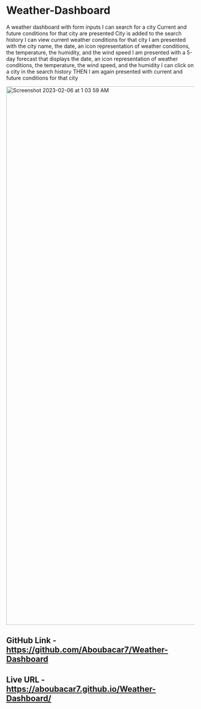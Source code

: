 # Weather-Dashboard

A weather dashboard with form inputs
I can search for a city
Current and future conditions for that city are presented
City is added to the search history
I can view current weather conditions for that city
I am presented with the city name, the date, an icon representation of weather conditions, the temperature, the humidity, and the wind speed
I am presented with a 5-day forecast that displays the date, an icon representation of weather conditions, the temperature, the wind speed, and the humidity
I can click on a city in the search history
THEN I am again presented with current and future conditions for that city

<img width="1439" alt="Screenshot 2023-02-06 at 1 03 59 AM" src="https://user-images.githubusercontent.com/118768377/216930282-e0ca10f3-a95d-4eae-9b41-cb293e2ce13f.png">


## GitHub Link - https://github.com/Aboubacar7/Weather-Dashboard

## Live URL - https://aboubacar7.github.io/Weather-Dashboard/